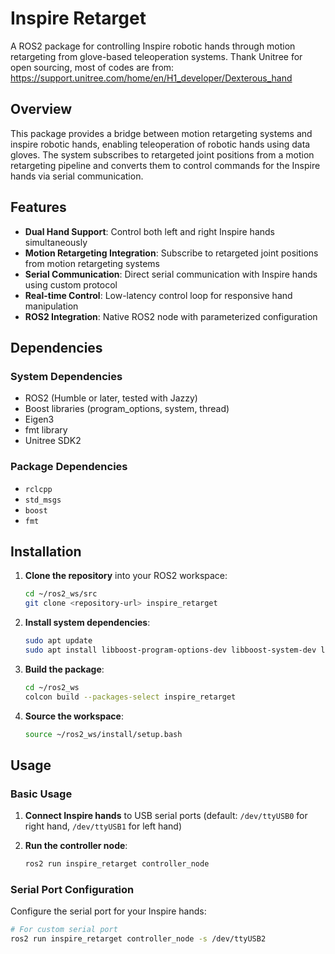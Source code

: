 # Inspire Retarget

A ROS2 package for controlling Inspire robotic hands through motion retargeting from glove-based teleoperation systems. Thank Unitree for open sourcing, most of codes are from: https://support.unitree.com/home/en/H1_developer/Dexterous_hand

## Overview

This package provides a bridge between motion retargeting systems and inspire robotic hands, enabling teleoperation of robotic hands using data gloves. The system subscribes to retargeted joint positions from a motion retargeting pipeline and converts them to control commands for the Inspire hands via serial communication.

## Features

- **Dual Hand Support**: Control both left and right Inspire hands simultaneously
- **Motion Retargeting Integration**: Subscribe to retargeted joint positions from motion retargeting systems
- **Serial Communication**: Direct serial communication with Inspire hands using custom protocol
- **Real-time Control**: Low-latency control loop for responsive hand manipulation
- **ROS2 Integration**: Native ROS2 node with parameterized configuration

## Dependencies

### System Dependencies
- ROS2 (Humble or later, tested with Jazzy)
- Boost libraries (program_options, system, thread)
- Eigen3
- fmt library
- Unitree SDK2

### Package Dependencies
- `rclcpp`
- `std_msgs`
- `boost`
- `fmt`

## Installation

1. **Clone the repository** into your ROS2 workspace:
   ```bash
   cd ~/ros2_ws/src
   git clone <repository-url> inspire_retarget
   ```

2. **Install system dependencies**:
   ```bash
   sudo apt update
   sudo apt install libboost-program-options-dev libboost-system-dev libboost-thread-dev
   ```

3. **Build the package**:
   ```bash
   cd ~/ros2_ws
   colcon build --packages-select inspire_retarget
   ```

4. **Source the workspace**:
   ```bash
   source ~/ros2_ws/install/setup.bash
   ```

## Usage

### Basic Usage

1. **Connect Inspire hands** to USB serial ports (default: `/dev/ttyUSB0` for right hand, `/dev/ttyUSB1` for left hand)

2. **Run the controller node**:
   ```bash
   ros2 run inspire_retarget controller_node
   ```

### Serial Port Configuration

Configure the serial port for your Inspire hands:

```bash
# For custom serial port
ros2 run inspire_retarget controller_node -s /dev/ttyUSB2
```